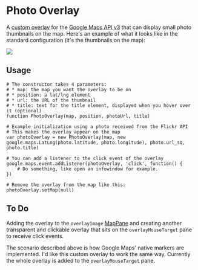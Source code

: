 Photo Overlay
=============

A [custom overlay](https://developers.google.com/maps/documentation/javascript/overlays#CustomOverlays) for the [Google Maps API v3](https://developers.google.com/maps/documentation/javascript/) that can display small photo thumbnails on the map. Here's an example of what it looks like in the standard configuration (it's the thumbnails on the map):

[![](https://dl.dropbox.com/u/5513964/Screenshots/Photo%20Overlay%20Example.png)](https://dl.dropbox.com/u/5513964/Screenshots/Photo%20Overlay%20Example.png)

Usage
-------------

	# The constructor takes 4 parameters:
	# * map: the map you want the overlay to be on
	# * position: a lat/lng element
	# * url: the URL of the thumbnail
	# * title: text for the title element, displayed when you hover over it (optional)
	function PhotoOverlay(map, position, photoUrl, title)

	# Example initialization using a photo received from the Flickr API
	# This makes the overlay appear on the map
	var photoOverlay = new PhotoOverlay(map, new google.maps.LatLng(photo.latitude, photo.longitude), photo.url_sq, photo.title)

	# You can add a listener to the click event of the overlay
	google.maps.event.addListener(photoOverlay, 'click', function() {
		# Do something, like open an infowindow for example.
	})

	# Remove the overlay from the map like this:
	photoOverlay.setMap(null)

To Do
-------------

Adding the overlay to the `overlayImage` [MapPane](https://developers.google.com/maps/documentation/javascript/reference#MapPanes) and creating another transparent and clickable overlay that sits on the `overlayMouseTarget` pane to receive click events.

The scenario described above is how Google Maps' native markers are implemented. I'd like this custom overlay to work the same way. Currently the whole overlay is added to the `overlayMouseTarget` pane.